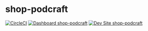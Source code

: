 # shop-podcraft

[![CircleCI](https://circleci.com/gh/dangur/shop-podcraft.svg?style=shield)](https://circleci.com/gh/dangur/shop-podcraft)
[![Dashboard shop-podcraft](https://img.shields.io/badge/dashboard-shop_podcraft-yellow.svg)](https://dashboard.pantheon.io/sites/3e94f4ba-c15f-4115-8879-f9c50f44f1d3#dev/code)
[![Dev Site shop-podcraft](https://img.shields.io/badge/site-shop_podcraft-blue.svg)](http://dev-shop-podcraft.pantheonsite.io/)